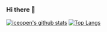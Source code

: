 ### Hi there 👋

<!--
&hide_border=true
&line_height=33
&layout=compact
-->

[![iceopen's github stats](https://github-readme-stats.vercel.app/api?username=iceopen&show_icons=true&count_private=true&include_all_commits=true&hide_title=true&hide_border=true&line_height=32)](https://github.com/iceopen)
[![Top Langs](https://github-readme-stats.vercel.app/api/top-langs/?username=iceopen&hide_title=true&hide_border=true&hide=html)](https://github.com/iceopen)
